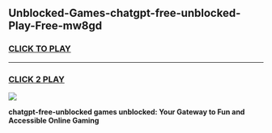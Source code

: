 
## Unblocked-Games-chatgpt-free-unblocked-Play-Free-mw8gd
<h3>
<a href="https://premium76.site?title=chatgpt-free-unblocked&ref=18A1">CLICK TO PLAY</a></h3>
<hr>

<h3>
<a href="https://premium76.site?title=chatgpt-free-unblocked&ref=18A1">CLICK 2 PLAY</a>
  
</h3>

<a href="https://premium76.site?title=chatgpt-free-unblocked&ref=18A1"><img src="https://clearcache.store/games.png"></a>


**chatgpt-free-unblocked games unblocked: Your Gateway to Fun and Accessible Online Gaming**
